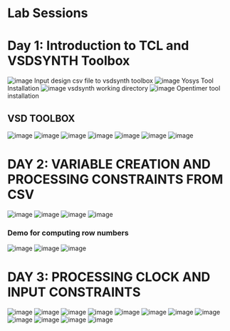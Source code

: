 # Lab Sessions 

# Day 1: Introduction to TCL and VSDSYNTH Toolbox

 ![image](figures/day0/day_0_csv)
			   Input design csv file to vsdsynth toolbox
 ![image](figures/day0/yosys_day0.png)
                           Yosys Tool Installation
 ![image](figures/day0/day_0_directory.png)
			   vsdsynth working directory 
 ![image](figures/day0/opentimer_day0.png)
		           Opentimer tool installation
 
## VSD TOOLBOX
  ![image](figures/day0/vsdtoolbox_day0.png)
  ![image](figures/day0/day_1_vsdsynth_0.1.png)
  ![image](figures/day0/day_1_vsdsynth_0.1_2.png)
  ![image](figures/day0/day_1_vsdsynth_0.png)
  ![image](figures/day0/day_1_vsdsynth_1.png)
  ![image](figures/day0/day_1_vsdsynth_2.1.png)
  ![image](figures/day0/day_1_vsdsynth_2.png)


# DAY 2: VARIABLE CREATION AND PROCESSING CONSTRAINTS FROM CSV 
  ![image](figures/day2/day_2_img_1.png)
  ![image](figures/day2/day_2_img2.png)
  ![image](figures/day2/day2_img_3.png)
  ![image](figures/day2/day_2_image_4.png)

### Demo for computing row numbers 
  ![image](figures/day2/day_2_img_5.png)
  ![image](figures/day2/day_2_img_6.png)
  ![image](figures/day2/day_2_img_7.png)

 # DAY 3: PROCESSING CLOCK AND INPUT CONSTRAINTS 
  ![image](figures/day3/day_3_img_1.png)
  ![image](figures/day3/day_3_img_2.png)
  ![image](figures/day3/day_3_img_3.png)
  ![image](figures/day3/day_3_img_4.png)
  ![image](figures/day3/day_3_img_5.png)
  ![image](figures/day3/day_3_img_5.png)
  ![image](figures/day3/day_3_img_6.png)
  ![image](figures/day3/day_3_img_7.png)
  ![image](figures/day3/day_3_img_8.png)
  ![image](figures/day3/day_3_img_9.png)
  ![image](figures/day3/day_3_img_10.png)
  ![image](figures/day3/day_3_img_11.png)

 





  
